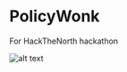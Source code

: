 # PolicyWonk
For HackTheNorth hackathon

![alt text](https://static.politico.com/dims4/default/d8adac8/2147483647/resize/1160x%3E/quality/90/?url=https%3A%2F%2Fstatic.politico.com%2F1f%2Fe5%2Fda07c20d4c04a878c2dbd661e54b%2F20191015-nancy-pelosi-gty-773.jpg)
